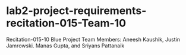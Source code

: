 # lab2-project-requirements-recitation-015-Team-10

Recitation-015-10
Blue
Project Team Members: 
Aneesh Kaushik,
Justin Jamrowski.
Manas Gupta, and
Sriyans Pattanaik

